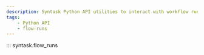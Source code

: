 ```yaml
---
description: Syntask Python API utilities to interact with workflow runs.
tags:
    - Python API
    - flow-runs
---
```


::: syntask.flow_runs
